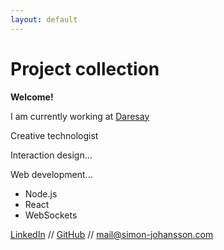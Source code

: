 ```yaml
---
layout: default
---
```


# Project collection

**Welcome!**

I am currently working at [Daresay](https://daresay.co)

Creative technologist

Interaction design...

Web development...
* Node.js
* React
* WebSockets


[LinkedIn](https://www.linkedin.com/in/simon-johansson-57987558/) // [GitHub](https://github.com/simon-johansson) // [mail@simon-johansson.com](mailto:mail@simon-johansson.com)
